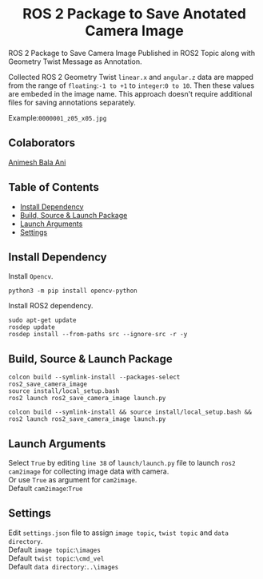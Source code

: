 <p align="center">
  <h1 align="center">ROS 2 Package to Save Anotated Camera Image</h1>
</p>

ROS 2 Package to Save Camera Image Published in ROS2 Topic along with Geometry Twist Message as Annotation.<br/>

Collected ROS 2 Geometry Twist `linear.x` and `angular.z` data are mapped from the range of `floating`:`-1 to +1` to `integer`:`0 to 10`. Then these values are embeded in the image name. This approach doesn't require additional files for saving annotations separately.<br/>

Example:`0000001_z05_x05.jpg`<br/>

## Colaborators
[Animesh Bala Ani](https://www.linkedin.com/in/ani717/)

## Table of Contents
* [Install Dependency](#install) <br/>
* [Build, Source & Launch Package](#launch) <br/>
* [Launch Arguments](#arg) <br/>
* [Settings](#set) <br/>

## Install Dependency <a name="install"></a>
Install `Opencv`.<br/>
```
python3 -m pip install opencv-python
```
Install ROS2 dependency.<br/>
```
sudo apt-get update
rosdep update
rosdep install --from-paths src --ignore-src -r -y
```

## Build, Source & Launch Package <a name="launch"></a>
```
colcon build --symlink-install --packages-select ros2_save_camera_image
source install/local_setup.bash
ros2 launch ros2_save_camera_image launch.py
```
```
colcon build --symlink-install && source install/local_setup.bash && ros2 launch ros2_save_camera_image launch.py
```

## Launch Arguments <a name="arg"></a>
Select `True` by editing `line 38` of `launch/launch.py` file to launch `ros2 cam2image` for collecting image data with camera.<br/>
Or use `True` as argument for `cam2image`.<br/>
Default `cam2image`:`True`<br/> 

## Settings <a name="set"></a>
Edit `settings.json` file to assign `image topic`, `twist topic` and `data directory`.<br/>
Default `image topic`:`\images`<br/>
Default `twist topic`:`\cmd_vel`<br/> 
Default `data directory`:`..\images`<br/>
